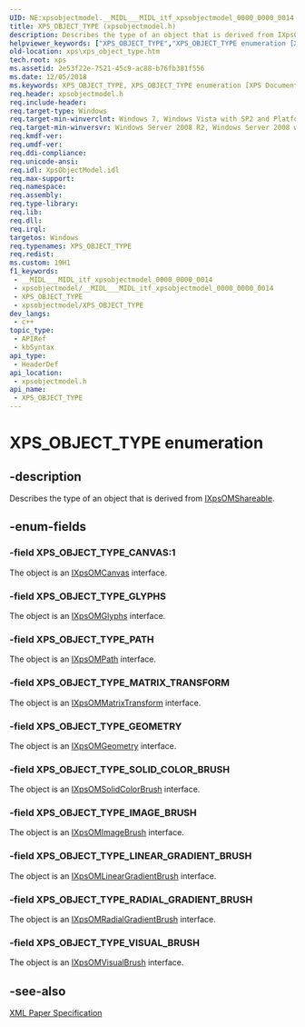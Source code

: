 ```yaml
---
UID: NE:xpsobjectmodel.__MIDL___MIDL_itf_xpsobjectmodel_0000_0000_0014
title: XPS_OBJECT_TYPE (xpsobjectmodel.h)
description: Describes the type of an object that is derived from IXpsOMShareable.
helpviewer_keywords: ["XPS_OBJECT_TYPE","XPS_OBJECT_TYPE enumeration [XPS Documents and Packaging]","XPS_OBJECT_TYPE_CANVAS","XPS_OBJECT_TYPE_GEOMETRY","XPS_OBJECT_TYPE_GLYPHS","XPS_OBJECT_TYPE_IMAGE_BRUSH","XPS_OBJECT_TYPE_LINEAR_GRADIENT_BRUSH","XPS_OBJECT_TYPE_MATRIX_TRANSFORM","XPS_OBJECT_TYPE_PATH","XPS_OBJECT_TYPE_RADIAL_GRADIENT_BRUSH","XPS_OBJECT_TYPE_SOLID_COLOR_BRUSH","XPS_OBJECT_TYPE_VISUAL_BRUSH","xps.xps_object_type","xpsobjectmodel/XPS_OBJECT_TYPE","xpsobjectmodel/XPS_OBJECT_TYPE_CANVAS","xpsobjectmodel/XPS_OBJECT_TYPE_GEOMETRY","xpsobjectmodel/XPS_OBJECT_TYPE_GLYPHS","xpsobjectmodel/XPS_OBJECT_TYPE_IMAGE_BRUSH","xpsobjectmodel/XPS_OBJECT_TYPE_LINEAR_GRADIENT_BRUSH","xpsobjectmodel/XPS_OBJECT_TYPE_MATRIX_TRANSFORM","xpsobjectmodel/XPS_OBJECT_TYPE_PATH","xpsobjectmodel/XPS_OBJECT_TYPE_RADIAL_GRADIENT_BRUSH","xpsobjectmodel/XPS_OBJECT_TYPE_SOLID_COLOR_BRUSH","xpsobjectmodel/XPS_OBJECT_TYPE_VISUAL_BRUSH"]
old-location: xps\xps_object_type.htm
tech.root: xps
ms.assetid: 2e53f22e-7521-45c9-ac88-b76fb381f556
ms.date: 12/05/2018
ms.keywords: XPS_OBJECT_TYPE, XPS_OBJECT_TYPE enumeration [XPS Documents and Packaging], XPS_OBJECT_TYPE_CANVAS, XPS_OBJECT_TYPE_GEOMETRY, XPS_OBJECT_TYPE_GLYPHS, XPS_OBJECT_TYPE_IMAGE_BRUSH, XPS_OBJECT_TYPE_LINEAR_GRADIENT_BRUSH, XPS_OBJECT_TYPE_MATRIX_TRANSFORM, XPS_OBJECT_TYPE_PATH, XPS_OBJECT_TYPE_RADIAL_GRADIENT_BRUSH, XPS_OBJECT_TYPE_SOLID_COLOR_BRUSH, XPS_OBJECT_TYPE_VISUAL_BRUSH, xps.xps_object_type, xpsobjectmodel/XPS_OBJECT_TYPE, xpsobjectmodel/XPS_OBJECT_TYPE_CANVAS, xpsobjectmodel/XPS_OBJECT_TYPE_GEOMETRY, xpsobjectmodel/XPS_OBJECT_TYPE_GLYPHS, xpsobjectmodel/XPS_OBJECT_TYPE_IMAGE_BRUSH, xpsobjectmodel/XPS_OBJECT_TYPE_LINEAR_GRADIENT_BRUSH, xpsobjectmodel/XPS_OBJECT_TYPE_MATRIX_TRANSFORM, xpsobjectmodel/XPS_OBJECT_TYPE_PATH, xpsobjectmodel/XPS_OBJECT_TYPE_RADIAL_GRADIENT_BRUSH, xpsobjectmodel/XPS_OBJECT_TYPE_SOLID_COLOR_BRUSH, xpsobjectmodel/XPS_OBJECT_TYPE_VISUAL_BRUSH
req.header: xpsobjectmodel.h
req.include-header: 
req.target-type: Windows
req.target-min-winverclnt: Windows 7, Windows Vista with SP2 and Platform Update for Windows Vista [desktop apps \| UWP apps]
req.target-min-winversvr: Windows Server 2008 R2, Windows Server 2008 with SP2 and Platform Update for Windows Server 2008 [desktop apps \| UWP apps]
req.kmdf-ver: 
req.umdf-ver: 
req.ddi-compliance: 
req.unicode-ansi: 
req.idl: XpsObjectModel.idl
req.max-support: 
req.namespace: 
req.assembly: 
req.type-library: 
req.lib: 
req.dll: 
req.irql: 
targetos: Windows
req.typenames: XPS_OBJECT_TYPE
req.redist: 
ms.custom: 19H1
f1_keywords:
 - __MIDL___MIDL_itf_xpsobjectmodel_0000_0000_0014
 - xpsobjectmodel/__MIDL___MIDL_itf_xpsobjectmodel_0000_0000_0014
 - XPS_OBJECT_TYPE
 - xpsobjectmodel/XPS_OBJECT_TYPE
dev_langs:
 - c++
topic_type:
 - APIRef
 - kbSyntax
api_type:
 - HeaderDef
api_location:
 - xpsobjectmodel.h
api_name:
 - XPS_OBJECT_TYPE
---
```


# XPS_OBJECT_TYPE enumeration


## -description

Describes the type of an object that is derived from <a href="/windows/desktop/api/xpsobjectmodel/nn-xpsobjectmodel-ixpsomshareable">IXpsOMShareable</a>.

## -enum-fields

### -field XPS_OBJECT_TYPE_CANVAS:1

The object is an <a href="/windows/desktop/api/xpsobjectmodel/nn-xpsobjectmodel-ixpsomcanvas">IXpsOMCanvas</a> interface.

### -field XPS_OBJECT_TYPE_GLYPHS

The object is an <a href="/windows/desktop/api/xpsobjectmodel/nn-xpsobjectmodel-ixpsomglyphs">IXpsOMGlyphs</a> interface.

### -field XPS_OBJECT_TYPE_PATH

The object is an <a href="/windows/desktop/api/xpsobjectmodel/nn-xpsobjectmodel-ixpsompath">IXpsOMPath</a> interface.

### -field XPS_OBJECT_TYPE_MATRIX_TRANSFORM

The object is an <a href="/windows/desktop/api/xpsobjectmodel/nn-xpsobjectmodel-ixpsommatrixtransform">IXpsOMMatrixTransform</a> interface.

### -field XPS_OBJECT_TYPE_GEOMETRY

The object is an <a href="/windows/desktop/api/xpsobjectmodel/nn-xpsobjectmodel-ixpsomgeometry">IXpsOMGeometry</a> interface.

### -field XPS_OBJECT_TYPE_SOLID_COLOR_BRUSH

The object is an <a href="/windows/desktop/api/xpsobjectmodel/nn-xpsobjectmodel-ixpsomsolidcolorbrush">IXpsOMSolidColorBrush</a> interface.

### -field XPS_OBJECT_TYPE_IMAGE_BRUSH

The object is an <a href="/windows/desktop/api/xpsobjectmodel/nn-xpsobjectmodel-ixpsomimagebrush">IXpsOMImageBrush</a> interface.

### -field XPS_OBJECT_TYPE_LINEAR_GRADIENT_BRUSH

The object is an <a href="/windows/desktop/api/xpsobjectmodel/nn-xpsobjectmodel-ixpsomlineargradientbrush">IXpsOMLinearGradientBrush</a> interface.

### -field XPS_OBJECT_TYPE_RADIAL_GRADIENT_BRUSH

The object is an <a href="/windows/desktop/api/xpsobjectmodel/nn-xpsobjectmodel-ixpsomradialgradientbrush">IXpsOMRadialGradientBrush</a> interface.

### -field XPS_OBJECT_TYPE_VISUAL_BRUSH

The object is an <a href="/windows/desktop/api/xpsobjectmodel/nn-xpsobjectmodel-ixpsomvisualbrush">IXpsOMVisualBrush</a> interface.

## -see-also

<a href="https://en.wikipedia.org/wiki/Open_XML_Paper_Specification">XML Paper Specification</a>
